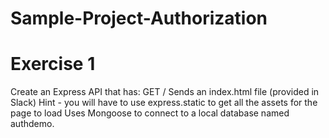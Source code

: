 # Sample-Project-Authorization


# Exercise 1

Create an Express API that has:
GET /
Sends an index.html file (provided in Slack)
Hint - you will have to use express.static to get all the assets for the page to load
Uses Mongoose to connect to a local database named authdemo.
